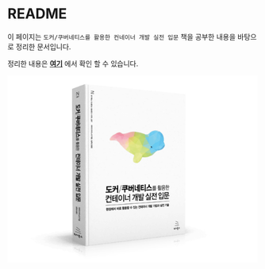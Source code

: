 # README

이 페이지는 `도커/쿠버네티스를 활용한 컨네이너 개발 실전 입문` 책을 공부한 내용을 바탕으로 정리한 문서입니다.

정리한 내용은 [**여기**](https://dydtjr1128.gitbook.io/understanding-docker/) 에서 확인 할 수 있습니다.

![](.gitbook/assets/image%20%286%29.png)

